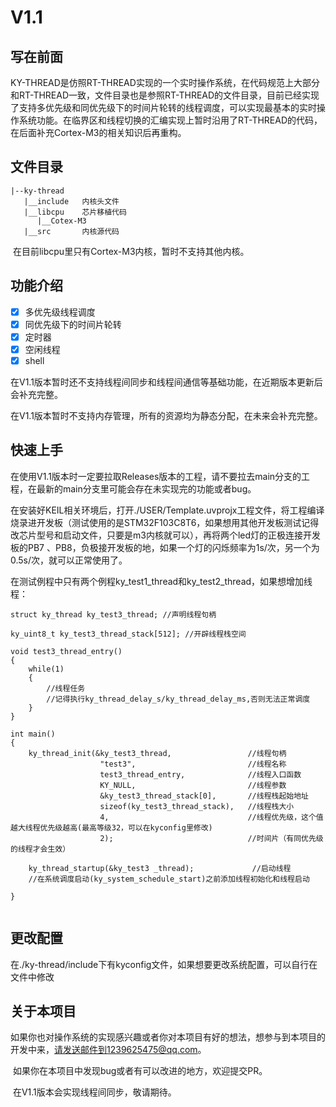 # V1.1

## 写在前面

​	KY-THREAD是仿照RT-THREAD实现的一个实时操作系统，在代码规范上大部分和RT-THREAD一致，文件目录也是参照RT-THREAD的文件目录，目前已经实现了支持多优先级和同优先级下的时间片轮转的线程调度，可以实现最基本的实时操作系统功能。在临界区和线程切换的汇编实现上暂时沿用了RT-THREAD的代码，在后面补充Cortex-M3的相关知识后再重构。

## 文件目录

```
|--ky-thread
   |__include	内核头文件
   |__libcpu	芯片移植代码
   	  |__Cotex-M3
   |__src		内核源代码
```

​	在目前libcpu里只有Cortex-M3内核，暂时不支持其他内核。

## 功能介绍

- [x] 多优先级线程调度
- [x] 同优先级下的时间片轮转
- [x] 定时器
- [x] 空闲线程
- [x] shell

​	在V1.1版本暂时还不支持线程间同步和线程间通信等基础功能，在近期版本更新后会补充完整。

​	在V1.1版本暂时不支持内存管理，所有的资源均为静态分配，在未来会补充完整。

## 快速上手


​	在使用V1.1版本时一定要拉取Releases版本的工程，请不要拉去main分支的工程，在最新的main分支里可能会存在未实现完的功能或者bug。


​	在安装好KEIL相关环境后，打开./USER/Template.uvprojx工程文件，将工程编译烧录进开发板（测试使用的是STM32F103C8T6，如果想用其他开发板测试记得改芯片型号和启动文件，只要是m3内核就可以），再将两个led灯的正极连接开发板的PB7 、PB8，负极接开发板的地，如果一个灯的闪烁频率为1s/次，另一个为0.5s/次，就可以正常使用了。

​	在测试例程中只有两个例程ky_test1_thread和ky_test2_thread，如果想增加线程：

```
struct ky_thread ky_test3_thread; //声明线程句柄

ky_uint8_t ky_test3_thread_stack[512]; //开辟线程栈空间

void test3_thread_entry()
{
	while(1)
	{
		//线程任务
		//记得执行ky_thread_delay_s/ky_thread_delay_ms,否则无法正常调度
	}
}

int main()
{
	ky_thread_init(&ky_test3_thread,       			 //线程句柄
					"test3",						 //线程名称
					test3_thread_entry,				 //线程入口函数
					KY_NULL,						 //线程参数
					&ky_test3_thread_stack[0],		 //线程栈起始地址
					sizeof(ky_test3_thread_stack),	 //线程栈大小
					4,								 //线程优先级，这个值越大线程优先级越高(最高等级32，可以在kyconfig里修改)
					2);								 //时间片（有同优先级的线程才会生效）
					
	ky_thread_startup(&ky_test3 _thread);             //启动线程
	//在系统调度启动(ky_system_schedule_start)之前添加线程初始化和线程启动

}


```

## 更改配置

​	在./ky-thread/include下有kyconfig文件，如果想要更改系统配置，可以自行在文件中修改

## 关于本项目

​	如果你也对操作系统的实现感兴趣或者你对本项目有好的想法，想参与到本项目的开发中来，请发送邮件到1239625475@qq.com。

​	如果你在本项目中发现bug或者有可以改进的地方，欢迎提交PR。

​	在V1.1版本会实现线程间同步，敬请期待。

